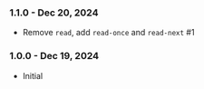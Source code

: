 ### 1.1.0 - Dec 20, 2024

- Remove `read`, add `read-once` and `read-next` #1

### 1.0.0 - Dec 19, 2024

- Initial